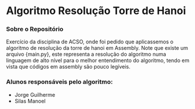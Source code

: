 # Algoritmo Resolução Torre de Hanoi

### Sobre o Repositório
Exercício da disciplina de ACSO, onde foi pedido que aplicassemos o algoritmo de resolução da torre de hanoi em Assembly. Note que existe um arquivo {main.py}, este representa a resolução do algoritmo numa linguagem de alto nível para o melhor entendimento do algoritmo, tendo em vista que códigos em assembly são pouco legíveis.

### Alunos responsáveis pelo algoritmo:
- Jorge Guilherme
- Silas Manoel
